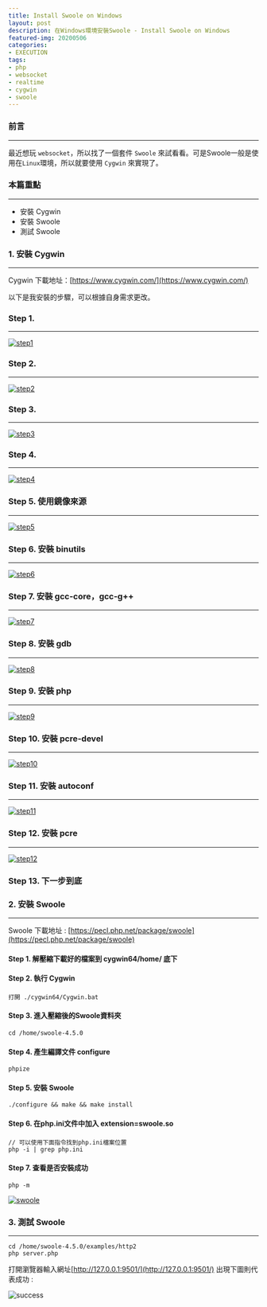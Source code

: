 ```yaml
---
title: Install Swoole on Windows
layout: post
description: 在Windows環境安裝Swoole - Install Swoole on Windows
featured-img: 20200506
categories:
- EXECUTION
tags:
- php
- websocket
- realtime
- cygwin
- swoole
---
```


### 前言
---
最近想玩 `websocket`，所以找了一個套件 `Swoole` 來試看看。可是Swoole一般是使用在`Linux`環境，所以就要使用 `Cygwin` 來實現了。

### 本篇重點
---
* 安裝 Cygwin
* 安裝 Swoole
* 測試 Swoole

### 1. 安裝 Cygwin
---
Cygwin 下載地址：[https://www.cygwin.com/](https://www.cygwin.com/)

以下是我安裝的步驟，可以根據自身需求更改。

### Step 1.
---
[![step1](https://i.imgur.com/eeSV9ju.png)](https://i.imgur.com/eeSV9ju.png)

### Step 2.
---
[![step2](https://i.imgur.com/BAZ8h3i.png)](https://i.imgur.com/BAZ8h3i.png)

### Step 3.
---
[![step3](https://i.imgur.com/JmlRbSM.png)](https://i.imgur.com/JmlRbSM.png)

### Step 4.
---
[![step4](https://i.imgur.com/IGEcBD3.png)](https://i.imgur.com/IGEcBD3.png)

### Step 5. 使用鏡像來源
---
[![step5](https://i.imgur.com/7A7aDYJ.png)](https://i.imgur.com/7A7aDYJ.png)

### Step 6. 安裝 binutils
---
[![step6](https://i.imgur.com/Fu0U1lE.png)](https://i.imgur.com/Fu0U1lE.png)

### Step 7. 安裝 gcc-core，gcc-g++
---
[![step7](https://i.imgur.com/KQ8q4hk.png)](https://i.imgur.com/KQ8q4hk.png)

### Step 8. 安裝 gdb
---
[![step8](https://i.imgur.com/OocI7Tx.png)](https://i.imgur.com/OocI7Tx.png)

### Step 9. 安裝 php 
---
[![step9](https://i.imgur.com/beFZDAK.png)](https://i.imgur.com/beFZDAK.png)

### Step 10. 安裝 pcre-devel
---
[![step10](https://i.imgur.com/0KqiT8M.png)](https://i.imgur.com/0KqiT8M.png)

### Step 11. 安裝 autoconf
---
[![step11](https://i.imgur.com/mO3nVD5.png)](https://i.imgur.com/mO3nVD5.png)

### Step 12. 安裝 pcre
---
[![step12](https://i.imgur.com/E5IlCcH.png)](https://i.imgur.com/E5IlCcH.png)

### Step 13. 下一步到底


### 2. 安裝 Swoole
---
Swoole 下載地址 : [https://pecl.php.net/package/swoole](https://pecl.php.net/package/swoole)

#### Step 1. 解壓縮下載好的檔案到 cygwin64/home/ 底下

#### Step 2. 執行 Cygwin
```
打開 ./cygwin64/Cygwin.bat
```
#### Step 3. 進入壓縮後的Swoole資料夾
```
cd /home/swoole-4.5.0
```
#### Step 4. 產生編譯文件 configure
```
phpize
```
#### Step 5. 安裝 Swoole
```
./configure && make && make install
```

#### Step 6. 在php.ini文件中加入 extension=swoole.so
```
// 可以使用下面指令找到php.ini檔案位置
php -i | grep php.ini
```
#### Step 7. 查看是否安裝成功
```
php -m
```
[![swoole](https://i.imgur.com/PaZwDEo.png)](https://i.imgur.com/PaZwDEo.png)

### 3. 測試 Swoole
---
```
cd /home/swoole-4.5.0/examples/http2
php server.php
```
打開瀏覽器輸入網址[http://127.0.0.1:9501/](http://127.0.0.1:9501/) 出現下圖則代表成功 :

![success](https://i.imgur.com/jJLoEV5.png)
